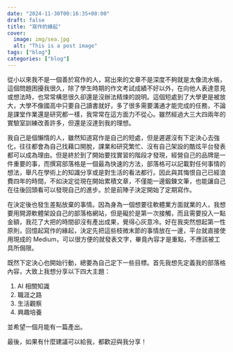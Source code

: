 ```yaml
---
date: "2024-11-30T00:16:35+08:00"
draft: false
title: "寫作的緣起"
cover:
  image: img/sea.jpg
  alt: "This is a post image"
tags: ["blog"]
categories: ["blog"]
---
```


從小以來我不是一個善於寫作的人，寫出來的文章不是深度不夠就是太像流水帳，這個問題困擾我很久，除了學生時期的作文考試成績不好以外，在向他人表達意見或想法時，也常常構思很久卻還是沒辦法精煉的說明。這個短處到了大學更是被放大，大學不像國高中只要自己讀書就好，多了很多需要溝通才能完成的任務，不論是課堂作業還是研究都一樣，我常常在這方面力不從心。雖然經過大三大四兩年的實驗室訓練改善許多，但還是沒達到我的理想。

我自己是個懶惰的人，雖然知道寫作是自己的短處，但是遲遲沒有下定決心去強化，往往都會為自己找藉口開脫，課業和研究繁忙、沒有自己架設的酷炫平台發表都可以成為理由。但是終於到了開始要找實習的階段才發現，經營自己的品牌是一件重要的事，而撰寫部落格是一個最為快速的方法，部落格可以記載對任何事情的想法，舉凡在學術上的知識分享或是對生活的看法都行。因此與其悔恨自己已經浪費四年的時間，不如決定從現在開始累積文章，不僅能一邊鍛鍊文筆，也能讓自己在往後回頭看可以發現自己的進步。於是前陣子決定開始了定期寫作。

在決定後也發生差點放棄的事情。因為身為一個想要往軟體業方面就業的人，我想要用開源軟體架設自己的部落格網站，但是礙於是第一次接觸，而且需要投入一點金額，我花了大把的時間卻沒有產出成果，覺得心灰意冷。好在我突然想起第一性原則，回憶起寫作的緣起，決定先把這些枝微末節的事情放在一邊，平台就直接使用現成的 Medium，可以很方便的就發表文字，畢竟內容才是重點，不應該被工具所侷限。

既然下定決心也開始行動，總要為自己定下一些目標。首先我想先定義我的部落格內容，大致上我想分享以下四大主題：

1. AI 相關知識
2. 職涯之路
3. 生活觀察
4. 興趣培養

並希望一個月能有一篇產出。

最後，如果有什麼建議可以給我，都歡迎與我分享！
